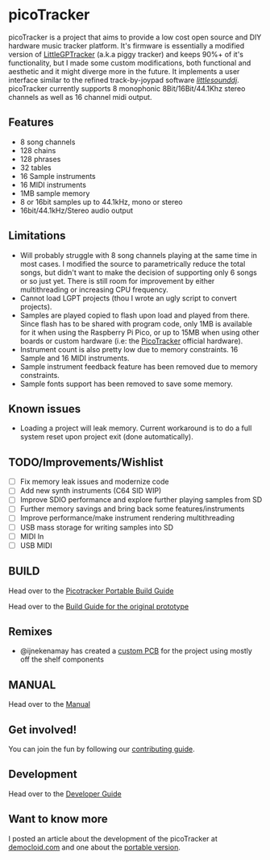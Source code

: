 # picoTracker

picoTracker is a project that aims to provide a low cost open source and DIY hardware music tracker platform. It's firmware is essentially a modified version of [LittleGPTracker](https://littlegptracker.com/) (a.k.a piggy tracker) and keeps 90%+ of it's functionality, but I made some custom modifications, both functional and aesthetic and it might diverge more in the future. It implements a user interface similar to the refined track-by-joypad software [*littlesounddj*](http://www.littlesounddj.com/). picoTracker currently supports 8 monophonic 8Bit/16Bit/44.1Khz stereo channels as well as 16 channel midi output.

## Features

* 8 song channels
* 128 chains
* 128 phrases
* 32 tables
* 16 Sample instruments
* 16 MIDI instruments
* 1MB sample memory
* 8 or 16bit samples up to 44.1kHz, mono or stereo
* 16bit/44.1kHz/Stereo audio output

## Limitations
* Will probably struggle with 8 song channels playing at the same time in most cases. I modified the source to parametrically reduce the total songs, but didn't want to make the decision of supporting only 6 songs or so just yet. There is still room for improvement by either multithreading or increasing CPU frequency.
* Cannot load LGPT projects (thou I wrote an ugly script to convert projects).
* Samples are played copied to flash upon load and played from there. Since flash has to be shared with program code, only 1MB is available for it when using the Raspberry Pi Pico, or up to 15MB when using other boards or custom hardware (i.e: the [PicoTracker](https://github.com/democloid/picoTracker-pcb)  official hardware).
* Instrument count is also pretty low due to memory constraints. 16 Sample and 16 MIDI instruments.
* Sample instrument feedback feature has been removed due to memory constraints.
* Sample fonts support has been removed to save some memory.

## Known issues
* Loading a project will leak memory. Current workaround is to do a full system reset upon project exit (done automatically).

## TODO/Improvements/Wishlist
- [ ] Fix memory leak issues and modernize code
- [ ] Add new synth instruments (C64 SID WIP)
- [ ] Improve SDIO performance and explore further playing samples from SD
- [ ] Further memory savings and bring back some features/instruments
- [ ] Improve performance/make instrument rendering multithreading
- [ ] USB mass storage for writing samples into SD
- [ ] MIDI In
- [ ] USB MIDI

## BUILD

Head over to the [Picotracker Portable Build Guide](docs/BUILD-portable.md)

Head over to the [Build Guide for the original prototype](docs/BUILD.md)

## Remixes
* @ijnekenamay has created a [custom PCB](https://github.com/ijnekenamay/picotracker_alt-pcb/) for the project using mostly off the shelf components

## MANUAL
Head over to the [Manual](docs/MANUAL.md)

## Get involved!

You can join the fun by following our [contributing guide](docs/CONTRIBUTING.md). 

## Development

Head over to the [Developer Guide](docs/DEV.md)

## Want to know more
I posted an article about the development of the picoTracker at [democloid.com](http://democloid.com/2023/04/20/picoTracker.html) and one about the [portable version](https://democloid.com/2023/06/22/picoTrackerPortable.html).
